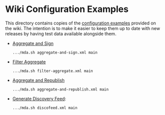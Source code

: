 # Wiki Configuration Examples

This directory contains copies of the [configuration examples][wiki:examples]
provided on the wiki. The intention is to make it easier to keep them up to date
with new releases by having test data available alongside them.

[wiki:examples]: https://wiki.shibboleth.net/confluence/display/MA1/Configuration+Examples

- [Aggregate and Sign](https://shibboleth.atlassian.net/wiki/spaces/MA1/pages/1501823071/Aggregate+and+Sign)

    `.../mda.sh aggregate-and-sign.xml main`

- [Filter Aggregate](https://shibboleth.atlassian.net/wiki/spaces/MA1/pages/1501823090/Filter+Aggregate)

    `.../mda.sh filter-aggregate.xml main`

- [Aggregate and Republish](https://shibboleth.atlassian.net/wiki/spaces/MA1/pages/1501823098/Aggregate+and+Republish)

    `.../mda.sh aggregate-and-republish.xml main`

- [Generate Discovery Feed](https://shibboleth.atlassian.net/wiki/spaces/MA1/pages/1552614062/Generate+Discovery+Feed):

    `.../mda.sh discofeed.xml main`
